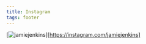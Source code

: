 ```yaml
---
title: Instagram
tags: footer
---
```

[![jamiejenkins](/images/instagram.svg)][https://instagram.com/jamiejenkins]
